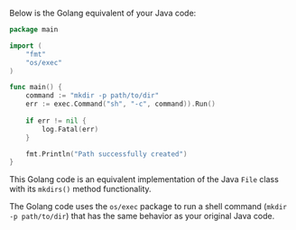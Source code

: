 Below is the Golang equivalent of your Java code:

```go
package main

import (
	"fmt"
	"os/exec"
)

func main() {
	command := "mkdir -p path/to/dir"
	err := exec.Command("sh", "-c", command)).Run()
	
	if err != nil {
		log.Fatal(err)
	}

	fmt.Println("Path successfully created")
}
```
This Golang code is an equivalent implementation of the Java `File` class with its `mkdirs()` method functionality. 

The Golang code uses the `os/exec` package to run a shell command (`mkdir -p path/to/dir`) that has the same behavior as your original Java code.
